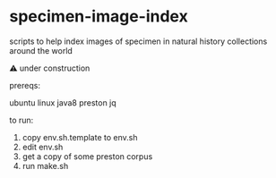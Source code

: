 # specimen-image-index
scripts to help index images of specimen in natural history collections around the world

:warning: under construction

prereqs:

ubuntu linux
java8
preston 
jq

to run:

1. copy env.sh.template to env.sh
2. edit env.sh 
3. get a copy of some preston corpus
5. run make.sh
